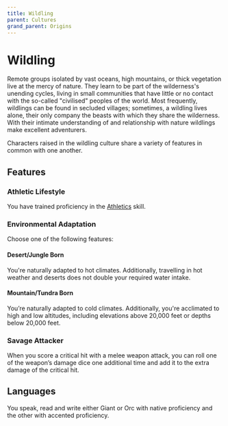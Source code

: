 ```yaml
---
title: Wildling
parent: Cultures
grand_parent: Origins
---
```


# Wildling
Remote groups isolated by vast oceans, high mountains, or thick vegetation live at the mercy of nature. They learn to be part of the wilderness's unending cycles, living in small communities that have little or no contact with the so-called "civilised" peoples of the world. Most frequently, wildlings can be found in secluded villages; sometimes, a wildling lives alone, their only company the beasts with which they share the wilderness. With their intimate understanding of and relationship with nature wildlings make excellent adventurers.

Characters raised in the wildling culture share a variety of features in common with one another.

## Features

### Athletic Lifestyle
You have trained proficiency in the [Athletics](https://stormchaserroleplaying.com/stormchaserRPG/Skills/Athletics/) skill.

### Environmental Adaptation
Choose one of the following features:

#### Desert/Jungle Born
You're naturally adapted to hot climates. Additionally, travelling in hot weather and deserts does not double your required water intake.

#### Mountain/Tundra Born
You’re naturally adapted to cold climates. Additionally, you're acclimated to high and low altitudes, including elevations above 20,000 feet or depths below 20,000 feet. 

### Savage Attacker
When you score a critical hit with a melee weapon attack, you can roll one of the weapon’s damage dice one additional time and add it to the extra damage of the critical hit.

## Languages
You speak, read and write either Giant or Orc with native proficiency and the other with accented proficiency.
